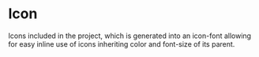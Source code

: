 # Icon
Icons included in the project, which is generated into an icon-font allowing for easy inline use of icons inheriting color and font-size of its parent.
